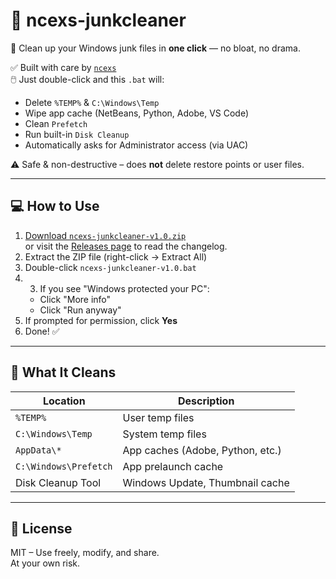 # 🧹 ncexs-junkcleaner

🧼 Clean up your Windows junk files in **one click** — no bloat, no drama.

✅ Built with care by [`ncexs`](https://github.com/ncexs)  
🖱️ Just double-click and this `.bat` will:
- Delete `%TEMP%` & `C:\Windows\Temp`
- Wipe app cache (NetBeans, Python, Adobe, VS Code)
- Clean `Prefetch`
- Run built-in `Disk Cleanup`
- Automatically asks for Administrator access (via UAC)

⚠️ Safe & non-destructive – does **not** delete restore points or user files.

---

## 💻 How to Use

1. [Download `ncexs-junkcleaner-v1.0.zip`](https://github.com/ncexs/ncexs-junkcleaner/releases/download/v1.0/ncexs-junkcleaner-v1.0.zip)  
   or visit the [Releases page](https://github.com/ncexs/ncexs-junkcleaner/releases) to read the changelog.
2. Extract the ZIP file (right-click → Extract All)
3. Double-click `ncexs-junkcleaner-v1.0.bat`
4. 3. If you see "Windows protected your PC":
   - Click "More info"
   - Click "Run anyway"
5. If prompted for permission, click **Yes**
6.  Done! ✅

---

## 🔐 What It Cleans

| Location                    | Description                       |
|----------------------------|-----------------------------------|
| `%TEMP%`                   | User temp files                   |
| `C:\Windows\Temp`          | System temp files                 |
| `AppData\*`                | App caches (Adobe, Python, etc.) |
| `C:\Windows\Prefetch`      | App prelaunch cache               |
| Disk Cleanup Tool          | Windows Update, Thumbnail cache  |

---

## 🤝 License

MIT – Use freely, modify, and share.  
At your own risk.
